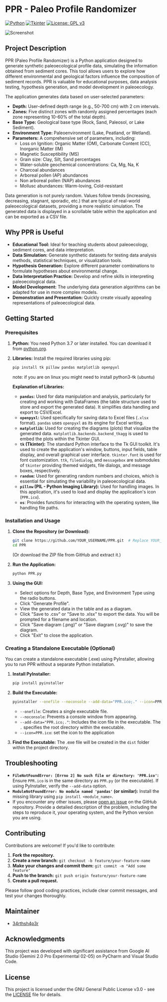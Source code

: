 # PPR - Paleo Profile Randomizer

[![Python](https://img.shields.io/badge/python-3.7+-blue.svg)](https://www.python.org/)
[![Tkinter](https://img.shields.io/badge/GUI-Tkinter-green.svg)](https://docs.python.org/3/library/tkinter.html)
[![License: GPL v3](https://img.shields.io/badge/License-GPLv3-blue.svg)](https://www.gnu.org/licenses/gpl-3.0)

![Screenshot](screenshot.png)

## Project Description

PPR (Paleo Profile Randomizer) is a Python application designed to generate synthetic paleoecological profile data, simulating the information obtained from sediment cores. This tool allows users to explore how different environmental and geological factors influence the composition of sediment records. PPR is valuable for educational purposes, data analysis testing, hypothesis generation, and model development in paleoecology.

The application generates data based on user-selected parameters:

*   **Depth:** User-defined depth range (e.g., 50-700 cm) with 2 cm intervals.
*   **Zones:** Five distinct zones with randomly assigned percentages (each zone representing 10-60% of the total depth).
*   **Base Type:** Geological base type (Rock, Sand, Paleosol, or Lake Sediment).
*   **Environment Type:** Paleoenvironment (Lake, Peatland, or Wetland).
*   **Parameters:** A comprehensive set of parameters, including:
    *   Loss on Ignition: Organic Matter (OM), Carbonate Content (CC), Inorganic Matter (IM)
    *   Magnetic Susceptibility (MS)
    *   Grain size: Clay, Silt, Sand percentages
    *   Water-soluble geochemical concentrations: Ca, Mg, Na, K
    *   Charcoal abundances
    *   Arboreal pollen (AP) abundances
    *   Non arboreal pollen (NAP) abundances
    *   Mollusc abundances: Warm-loving, Cold-resistant

Data generation is not purely random.  Values follow trends (increasing, decreasing, stagnant, sporadic, etc.) that are typical of real-world paleoecological datasets, providing a more realistic simulation.  The generated data is displayed in a scrollable table within the application and can be exported as a CSV file.

## Why PPR is Useful

*   **Educational Tool:** Ideal for teaching students about paleoecology, sediment cores, and data interpretation.
*   **Data Simulation:** Generate synthetic datasets for testing data analysis methods, statistical techniques, or visualization tools.
*   **Hypothesis Generation:** Explore different parameter combinations to formulate hypotheses about environmental change.
*   **Data Interpretation Practice:** Develop and refine skills in interpreting paleoecological data.
*   **Model Development:** The underlying data generation algorithms can be adapted for use in more complex models.
*   **Demonstration and Presentation:** Quickly create visually appealing representations of paleoecological data.

## Getting Started

### Prerequisites

1.  **Python:** You need Python 3.7 or later installed.  You can download it from [python.org](https://www.python.org/).
2.  **Libraries:** Install the required libraries using pip:

    ```bash
    pip install tk pillow pandas matplotlib openpyxl
    ```
    note: if you are on linux you might need to install python3-tk (ubuntu)

    **Explanation of Libraries:**

    *   **`pandas`:** Used for data manipulation and analysis, particularly for creating and working with DataFrames (the table structure used to store and export the generated data).  It simplifies data handling and export to CSV/Excel.
    *   **`openpyxl`:**  Used specifically for saving data to Excel files (`.xlsx` format). `pandas` uses `openpyxl` as its engine for Excel writing.
    *   **`matplotlib`:** Used for creating the diagrams (plots) that visualize the generated data.  `matplotlib.backends.backend_tkagg` is used to embed the plots within the Tkinter GUI.
    *   **`tk` (Tkinter):**  The standard Python interface to the Tk GUI toolkit. It's used to create the application's window, buttons, input fields, table display, and overall graphical user interface.  `tkinter.font` is used for font customization. `ttk`, `filedialog`, and `messagebox` are submodules of `tkinter` providing themed widgets, file dialogs, and message boxes, respectively.
    *   **`random`:** Used for generating random numbers and choices, which is essential for simulating the variability in paleoecological data.
    *   **`pillow` (PIL - Python Imaging Library):** Used for handling images. In this application, it's used to load and display the application's icon (`PPR.ico`).
     * **`os`**: Provides functions for interacting with the operating system, like handling file paths.

### Installation and Usage

1.  **Clone the Repository (or Download):**
    ```bash
    git clone https://github.com/YOUR_USERNAME/PPR.git  # Replace YOUR_USERNAME
    cd PPR
    ```
    (Or download the ZIP file from GitHub and extract it.)

2.  **Run the Application:**

    ```bash
    python PPR.py
    ```

3.  **Using the GUI:**
    *   Select options for Depth, Base Type, and Environment Type using the radio buttons.
    *   Click "Generate Profile".
    *   View the generated data in the table and as a diagram.
    *   Click "Save to .csv" or "Save to .xlsx" to export the data.  You will be prompted for a filename and location.
    *   Click "Save diagram (.png)" or "Save diagram (.svg)" to save the diagram.
    *   Click "Exit" to close the application.

### Creating a Standalone Executable (Optional)

You can create a standalone executable (.exe) using PyInstaller, allowing you to run PPR without a separate Python installation.

1.  **Install PyInstaller:**

    ```bash
    pip install pyinstaller
    ```

2.  **Build the Executable:**

    ```bash
    pyinstaller --onefile --noconsole --add-data="PPR.ico;." --icon=PPR.ico PPR.py
    ```
    *   `--onefile`: Creates a single executable file.
    *   `--noconsole`: Prevents a console window from appearing.
    *   `--add-data="PPR.ico;."`: Includes the icon file in the executable. The `.` specifies the root directory within the executable.
    *   `--icon=PPR.ico`: set the icon to the application

3.  **Find the Executable:** The .exe file will be created in the `dist` folder within the project directory.

## Troubleshooting

*   **`FileNotFoundError: [Errno 2] No such file or directory: 'PPR.ico'`:** Ensure `PPR.ico` is in the same directory as `PPR.py` (or the executable).  If using PyInstaller, verify the `--add-data` option.
*   **`ModuleNotFoundError: No module named 'pandas'` (or similar):**  Install the missing library using `pip install <module_name>`.
*   If you encounter any other issues, please [open an issue](https://github.com/34rthsh4p3r/PPR/issues) on the GitHub repository.  Provide a detailed description of the problem, including the steps to reproduce it, your operating system, and the Python version you are using.

## Contributing

Contributions are welcome!  If you'd like to contribute:

1.  **Fork the repository.**
2.  **Create a new branch:** `git checkout -b feature/your-feature-name`
3.  **Make your changes and commit them:** `git commit -m "Add some feature"`
4.  **Push to the branch:** `git push origin feature/your-feature-name`
5.  **Create a pull request.**

Please follow good coding practices, include clear commit messages, and test your changes thoroughly.

## Maintainer

*   [34rthsh4p3r](https://github.com/34rthsh4p3r)

## Acknowledgments

This project was developed with significant assistance from Google AI Studio (Gemini 2.0 Pro Experimental 02-05) on PyCharm and Visual Studio Code.

## License

This project is licensed under the GNU General Public License v3.0 - see the [LICENSE](documents/LICENSE) file for details.
